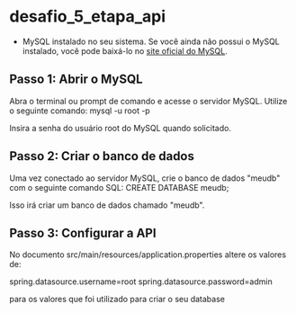 # desafio_5_etapa_api

- MySQL instalado no seu sistema. Se você ainda não possui o MySQL instalado, você pode baixá-lo no [site oficial do MySQL](https://www.mysql.com/downloads/).

## Passo 1: Abrir o MySQL

Abra o terminal ou prompt de comando e acesse o servidor MySQL. Utilize o seguinte comando: mysql -u root -p

Insira a senha do usuário root do MySQL quando solicitado.

## Passo 2: Criar o banco de dados

Uma vez conectado ao servidor MySQL, crie o banco de dados "meudb" com o seguinte comando SQL: CREATE DATABASE meudb;

Isso irá criar um banco de dados chamado "meudb".

## Passo 3: Configurar a API

No documento src/main/resources/application.properties altere os valores de:

spring.datasource.username=root
spring.datasource.password=admin

para os valores que foi utilizado para criar o seu database
